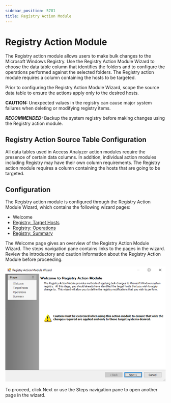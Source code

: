 ```yaml
---
sidebar_position: 5781
title: Registry Action Module
---
```


# Registry Action Module

The Registry action module allows users to make bulk changes to the Microsoft Windows Registry. Use the Registry Action Module Wizard to choose the data table column that identifies the folders and to configure the operations performed against the selected folders. The Registry action module requires a column containing the hosts to be targeted.

Prior to configuring the Registry Action Module Wizard, scope the source data table to ensure the actions apply only to the desired hosts.

**CAUTION:** Unexpected values in the registry can cause major system failures when deleting or modifying registry items.

***RECOMMENDED:*** Backup the system registry before making changes using the Registry action module.

## Registry Action Source Table Configuration

All data tables used in Access Analyzer action modules require the presence of certain data columns. In addition, individual action modules including Registry may have their own column requirements. The Registry action module requires a column containing the hosts that are going to be targeted.

## Configuration

The Registry action module is configured through the Registry Action Module Wizard, which contains the following wizard pages:

* Welcome
* [Registry: Target Hosts](TargetHosts "Registry: Target Hosts")
* [Registry: Operations](Operations "Registry: Operations")
* [Registry: Summary](Summary "Registry: Summary")

The Welcome page gives an overview of the Registry Action Module Wizard. The steps navigation pane contains links to the pages in the wizard. Review the introductory and caution information about the Registry Action Module before proceeding.

![Registry Action Module Wizard Welcome page](../../../../../../../static/images/AccessAnalyzer_12.0/Content/Resources/Images/EnterpriseAuditor/Admin/Action/Registry/Welcome.png "Registry Action Module Wizard Welcome page")

To proceed, click Next or use the Steps navigation pane to open another page in the wizard.